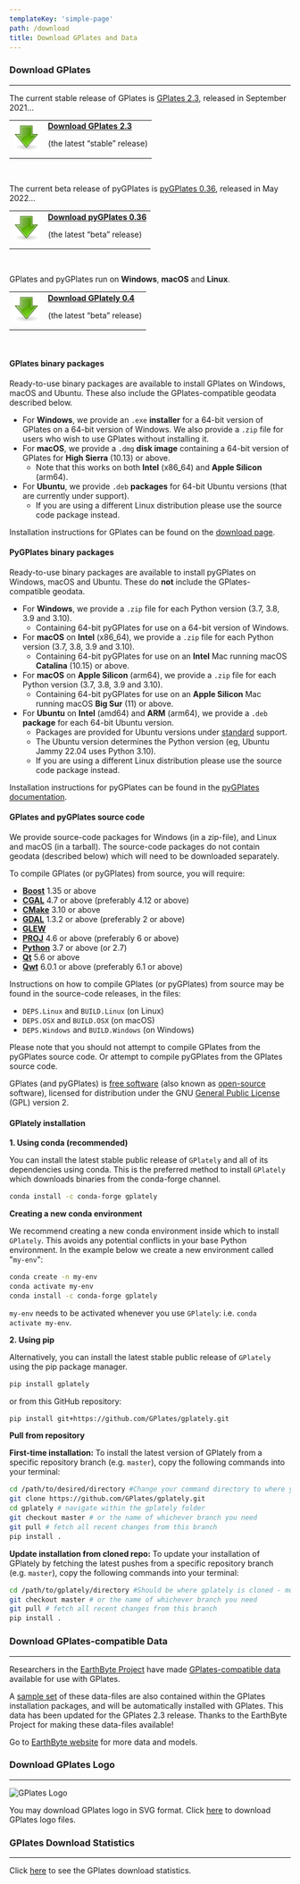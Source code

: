 ```yaml
---
templateKey: 'simple-page'
path: /download
title: Download GPlates and Data
---
```


### Download GPlates
---

The current stable release of GPlates is [GPlates 2.3](/news/2021-09-08-GPlates-2-3-released/), released in September 2021...

<div class="download-box">
    <table>
    <tbody>
        <tr>
            <td class="icon">
                <a href="https://www.earthbyte.org/download-gplates-2-3/">
                    <img src="./img/GPlates-tango-actions-go-down-48.png" alt="Download GPlates">
                </a>
            </td>
            <td class="content" >
                <a href="https://www.earthbyte.org/download-gplates-2-3/" title="GPlates 2.3 packages">
                <strong>Download GPlates 2.3</strong>
                </a>
                <p>(the latest “stable” release)</p>
            </td>
        </tr>
    </tbody>
    </table>
</div><br>

The current beta release of pyGPlates is [pyGPlates 0.36](/news/2022-05-06-PyGPlates-0-36-released/), released in May 2022...

<div class="download-box">
    <table>
    <tbody>
        <tr>
            <td class="icon">
                <a href="https://www.earthbyte.org/download-pygplates-0-36/">
                    <img src="./img/GPlates-tango-actions-go-down-48.png" alt="Download pyGPlates">
                </a>
            </td>
            <td class="content" >
                <a href="https://www.earthbyte.org/download-pygplates-0-36/" title="PyGPlates 0.36 packages">
                <strong>Download pyGPlates 0.36</strong>
                </a>
                <p>(the latest “beta” release)</p>
            </td>
        </tr>
    </tbody>
    </table>
</div><br>

GPlates and pyGPlates run on __Windows__, __macOS__ and __Linux__.

<div class="download-box">
    <table>
    <tbody>
        <tr>
            <td class="icon">
                <a href="https://github.com/GPlates/gplately">
                    <img src="./img/GPlates-tango-actions-go-down-48.png" alt="Download GPlately">
                </a>
            </td>
            <td class="content" >
                <a href="https://github.com/GPlates/gplately" title="PyGPlates 0.36 packages">
                <strong>Download GPlately 0.4</strong>
                </a>
                <p>(the latest “beta” release)</p>
            </td>
        </tr>
    </tbody>
    </table>
</div><br>

#### GPlates binary packages

Ready-to-use binary packages are available to install GPlates on Windows, macOS and Ubuntu. These also include the GPlates-compatible geodata described below.

* For __Windows__, we provide an `.exe` __installer__ for a 64-bit version of GPlates on a 64-bit version of Windows. We also provide a `.zip` file for users who wish to use GPlates without installing it.
* For __macOS__, we provide a `.dmg` __disk image__ containing a 64-bit version of GPlates for __High Sierra__ (10.13) or above.
    * Note that this works on both __Intel__ (x86_64) and __Apple Silicon__ (arm64).
* For __Ubuntu__, we provide `.deb` __packages__ for 64-bit Ubuntu versions (that are currently under support).
    * If you are using a different Linux distribution please use the source code package instead.

Installation instructions for GPlates can be found on the [download page](https://www.earthbyte.org/download-gplates-2-3/).

#### PyGPlates binary packages

Ready-to-use binary packages are available to install pyGPlates on Windows, macOS and Ubuntu. These do __not__ include the GPlates-compatible geodata.

* For __Windows__, we provide a `.zip` file for each Python version (3.7, 3.8, 3.9 and 3.10).
    * Containing 64-bit pyGPlates for use on a 64-bit version of Windows.
* For __macOS__ on __Intel__ (x86_64), we provide a `.zip` file for each Python version (3.7, 3.8, 3.9 and 3.10).
    * Containing 64-bit pyGPlates for use on an __Intel__ Mac running macOS __Catalina__ (10.15) or above.
* For __macOS__ on __Apple Silicon__ (arm64), we provide a `.zip` file for each Python version (3.7, 3.8, 3.9 and 3.10).
    * Containing 64-bit pyGPlates for use on an __Apple Silicon__ Mac running macOS __Big Sur__ (11) or above.
* For __Ubuntu__ on __Intel__ (amd64) and __ARM__ (arm64), we provide a `.deb` __package__ for each 64-bit Ubuntu version.
    * Packages are provided for Ubuntu versions under [standard](https://en.wikipedia.org/wiki/Ubuntu_version_history#Table_of_versions) support.
    * The Ubuntu version determines the Python version (eg, Ubuntu Jammy 22.04 uses Python 3.10).
    * If you are using a different Linux distribution please use the source code package instead.

Installation instructions for pyGPlates can be found in the [pyGPlates documentation](/docs/pygplates/pygplates_getting_started.html#installing-pygplates).

#### GPlates and pyGPlates source code

We provide source-code packages for Windows (in a zip-file), and Linux and macOS (in a tarball).
The source-code packages do not contain geodata (described below) which will need to be downloaded separately.

To compile GPlates (or pyGPlates) from source, you will require:

* [__Boost__](https://www.boost.org/) 1.35 or above
* [__CGAL__](https://www.cgal.org/) 4.7 or above (preferably 4.12 or above)
* [__CMake__](https://cmake.org/) 3.10 or above
* [__GDAL__](https://gdal.org/) 1.3.2 or above (preferably 2 or above)
* [__GLEW__](http://glew.sourceforge.net/)
* [__PROJ__](https://proj.org/) 4.6 or above (preferably 6 or above)
* [__Python__](http://python.org/) 3.7 or above (or 2.7)
* [__Qt__](https://www.qt.io/) 5.6 or above
* [__Qwt__](https://qwt.sourceforge.io/) 6.0.1 or above (preferably 6.1 or above)

Instructions on how to compile GPlates (or pyGPlates) from source may be found in the source-code releases, in the files:

* `DEPS.Linux` and `BUILD.Linux` (on Linux)
* `DEPS.OSX` and `BUILD.OSX` (on macOS)
* `DEPS.Windows` and `BUILD.Windows` (on Windows)

Please note that you should not attempt to compile GPlates from the pyGPlates source code. Or attempt to compile pyGPlates from the GPlates source code.

GPlates (and pyGPlates) is [free software](https://www.gnu.org/philosophy/free-sw.html) (also known as [open-source](https://opensource.org/docs/definition.php) software), licensed for distribution under the GNU [General Public License](https://www.gnu.org/licenses/old-licenses/gpl-2.0.html) (GPL) version 2.

#### GPlately installation

**1. Using conda (recommended)**

You can install the latest stable public release of `GPlately` and all of its dependencies using conda.
This is the preferred method to install `GPlately` which downloads binaries from the conda-forge channel.

```sh
conda install -c conda-forge gplately
```

**Creating a new conda environment**

We recommend creating a new conda environment inside which to install `GPlately`. This avoids any potential conflicts in your base Python environment. In the example below we create a new environment called "`my-env`":

```sh
conda create -n my-env
conda activate my-env
conda install -c conda-forge gplately
```

`my-env` needs to be activated whenever you use `GPlately`: i.e. `conda activate my-env`.

**2. Using pip**

Alternatively, you can install the latest stable public release of `GPlately` using the pip package manager.

```sh
pip install gplately
```
or from this GitHub repository:

```sh
pip install git+https://github.com/GPlates/gplately.git 
```

**Pull from repository**

**First-time installation:** To install the latest version of GPlately from a specific repository branch (e.g. `master`), copy the following commands into your terminal:

```sh
cd /path/to/desired/directory #Change your command directory to where you'd like to clone GPlately
git clone https://github.com/GPlates/gplately.git
cd gplately # navigate within the gplately folder
git checkout master # or the name of whichever branch you need
git pull # fetch all recent changes from this branch
pip install .
```

**Update installation from cloned repo:** To update your installation of GPlately by fetching the latest pushes from a specific repository branch (e.g. `master`), copy the following commands into your terminal:

```sh
cd /path/to/gplately/directory #Should be where gplately is cloned - must end in /.../gplately
git checkout master # or the name of whichever branch you need
git pull # fetch all recent changes from this branch
pip install .
```

### Download GPlates-compatible Data

---

Researchers in the [EarthByte Project](https://www.earthbyte.org/) have made [GPlates-compatible data](http://www.earthbyte.org/gplates-2-3-software-and-data-sets/) available for use with GPlates.

A [sample set](http://www.earthbyte.org/gplates-2-3-software-and-data-sets/) of these data-files are also contained within the GPlates installation packages, and will be automatically installed with GPlates. This data has been updated for the GPlates 2.3 release. Thanks to the EarthByte Project for making these data-files available!

Go to [EarthByte website](https://www.earthbyte.org/category/resources/data-models/) for more data and models.

### Download GPlates Logo

---

<img width="200px" src="/img/newlogo.svg" alt="GPlates Logo">

You may download GPlates logo in SVG format. Click [here](https://www.earthbyte.org/webdav/ftp/earthbyte/GPlates_logo.zip) to download GPlates logo files.

### GPlates Download Statistics

---

Click [here](https://earthbyte.org/gplates-download-stats/index.php) to see the GPlates download statistics.
